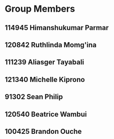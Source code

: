 
# Group Members
## 114945 Himanshukumar Parmar
## 120842 Ruthlinda Momg'ina
## 111239 Aliasger Tayabali
## 121340 Michelle Kiprono
## 91302 Sean Philip
## 120540 Beatrice Wambui
## 100425 Brandon Ouche 
